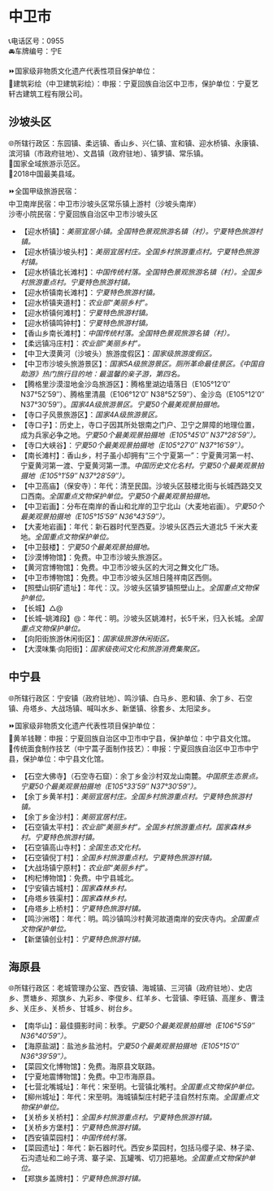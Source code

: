 # 中卫市  
📞电话区号：0955  
🚘车牌编号：宁E  

⏩国家级非物质文化遗产代表性项目保护单位：  
🔸建筑彩绘（中卫建筑彩绘）：申报：宁夏回族自治区中卫市，保护单位：宁夏艺轩古建筑工程有限公司。  

## 沙坡头区  
🌐所辖行政区：东园镇、柔远镇、香山乡、兴仁镇、宣和镇、迎水桥镇、永康镇、滨河镇（市政府驻地）、文昌镇（政府驻地）、镇罗镇、常乐镇。  
🚩国家全域旅游示范区。  
🏅2018中国最美县域。  

⏩全国甲级旅游民宿：  
中卫南岸民宿：中卫市沙坡头区常乐镇上游村（沙坡头南岸）  
沙枣小院民宿：宁夏回族自治区中卫市沙坡头区  

* 【迎水桥镇】：*美丽宜居小镇。全国特色景观旅游名镇（村）。宁夏特色旅游村镇。*  
* 【迎水桥镇沙坡头村】：*美丽宜居村庄。全国乡村旅游重点村。宁夏特色旅游村镇。*  
* 【迎水桥镇北长滩村】：*中国传统村落。全国特色景观旅游名镇（村）。全国乡村旅游重点村。宁夏特色旅游村镇。*  
* 【迎水桥镇南长滩村】：*宁夏特色旅游村镇。*  
* 【迎水桥镇夹道村】：*农业部“美丽乡村”。*  
* 【迎水桥镇何滩村】：*宁夏特色旅游村镇。*  
* 【迎水桥镇鸣钟村】：*宁夏特色旅游村镇。*  
* 【香山乡南长滩村】：*中国传统村落。全国特色景观旅游名镇（村）。*  
* 【柔远镇冯庄村】：*农业部“美丽乡村”。*  
* 【中卫大漠黄河（沙坡头）旅游度假区】：*国家级旅游度假区。*  
* 【中卫市沙坡头旅游景区】：*国家5A级旅游景区。厕所革命最佳景区。《中国自助游》热门旅行目的地：最温馨的亲子游，第四名。*  
* 【腾格里沙漠湿地金沙岛旅游区】：腾格里湖边墙落日（E105°12′0″  N37°52′59″）、腾格里清晨（E106°12′0″  N38°52′59″）、金沙岛（E105°12′0″  N37°30′59″）。*国家4A级旅游景区。宁夏50个最美观景拍摄地。*  
* 【寺口子风景旅游区】：*国家4A级旅游景区。*  
* 【寺口子】：历史上，寺口子因其所处银南之门户、卫宁之屏障的地理位置，成为兵家必争之地。*宁夏50个最美观景拍摄地（E105°45′0″  N37°28′59″）。*  
* 【寺口大峡谷】：*宁夏50个最美观景拍摄地（E105°27′0″  N37°16′59″）。*  
* 【南长滩村】：香山乡，村子虽小却拥有“三个宁夏第一”：宁夏黄河第一村、宁夏黄河第一渡、宁夏黄河第一漂。*中国历史文化名村。宁夏50个最美观景拍摄地（E105°1′59″  N37°28′59″）。*  
* 【中卫高庙】（保安寺）：年代：清至民国。沙坡头区鼓楼北街与长城西路交叉口西南。*全国重点文物保护单位。宁夏50个最美观景拍摄地。*  
* 【中卫岩画】：分布在南岸的香山和北岸的卫宁北山（大麦地岩画）。*宁夏50个最美观景拍摄地（E105°15′59″  N36°43′59″）。*  
* 【大麦地岩画】：年代：新石器时代至西夏。沙坡头区西云大道北5 千米大麦地。*全国重点文物保护单位。*  
* 【中卫鼓楼】：*宁夏50个最美观景拍摄地。*  
* 【沙漠博物馆】：免费。中卫市沙坡头旅游区。  
* 【黄河宫博物馆】：免费。中卫市沙坡头区的大河之舞文化广场。  
* 【中卫市博物馆】：免费。中卫市沙坡头区旭日隆祥南区西侧。  
* 【照壁山铜矿遗址】：年代：汉。沙坡头区镇罗镇照壁山上。*全国重点文物保护单位。*  
* 【长城】△@  
* 【长城–姚滩段】@：年代：明。沙坡头区姚滩村，长5千米，归入长城。*全国重点文物保护单位。*  
* 【向阳街旅游休闲街区】：*国家级旅游休闲街区。*  
* 【大漠味集·向阳街】：*国家级夜间文化和旅游消费集聚区。*  

## 中宁县  
🌐所辖行政区：宁安镇（政府驻地）、鸣沙镇、白马乡、恩和镇、余丁乡、石空镇、舟塔乡、大战场镇、喊叫水乡、新堡镇、徐套乡、太阳梁乡。  

⏩国家级非物质文化遗产代表性项目保护单位：  
🔸黄羊钱鞭：申报：宁夏回族自治区中卫市中宁县，保护单位：中宁县文化馆。  
🔸传统面食制作技艺（中宁蒿子面制作技艺）：申报：宁夏回族自治区中卫市中宁县，保护单位：中宁县文化馆。  

* 【石空大佛寺】（石空寺石窟）：余丁乡金沙村双龙山南麓。*中国原生态景点。宁夏50个最美观景拍摄地（E105°33′59″  N37°30′59″）。*  
* 【余丁乡黄羊村】：*美丽宜居村庄。全国乡村旅游重点村。宁夏特色旅游村镇。*  
* 【余丁乡金沙村】：*美丽宜居村庄。*  
* 【石空镇太平村】：*农业部“美丽乡村”。全国乡村旅游重点村。国家森林乡村。宁夏特色旅游村镇。*  
* 【石空镇高山寺村】：*全国生态文化村。*  
* 【石空镇倪丁村】：*全国乡村旅游重点村。宁夏特色旅游村镇。*  
* 【大战场镇宁原村】：*农业部“美丽乡村”。*  
* 【枸杞博物馆】：免费。中宁县城北。  
* 【宁安镇古城村】：*国家森林乡村。*  
* 【舟塔乡铁渠村】：*国家森林乡村。*  
* 【舟塔乡上桥村】：*宁夏特色旅游村镇。*  
* 【鸣沙洲塔】：年代：明。鸣沙镇鸣沙村黄河故道南岸的安庆寺内。*全国重点文物保护单位。*  
* 【新堡镇创业村】：*宁夏特色旅游村镇。*  

## 海原县  
🌐所辖行政区：老城管理办公室、西安镇、海城镇、三河镇（政府驻地）、史店乡、贾塘乡、郑旗乡、九彩乡、李俊乡、红羊乡、七营镇、李旺镇、高崖乡、曹洼乡、关庄乡、关桥乡、甘城乡、树台乡。  

* 【南华山】：最佳摄影时间：秋季。*宁夏50个最美观景拍摄地（E106°5′59″  N36°40′59″）。*  
* 【海原盐湖】：盐池乡盐池村。*宁夏50个最美观景拍摄地（E105°15′0″  N36°39′59″）。*  
* 【菜园文化博物馆】：免费。海原县文联路。  
* 【宁夏地震博物馆】：免费。中卫市海原县。  
* 【七营北嘴城址】：年代：宋至明。七营镇北嘴村。*全国重点文物保护单位。*  
* 【柳州城址】：年代：宋至明。海城镇梨庄村耙子洼自然村东南。*全国重点文物保护单位。*  
* 【关桥乡关桥村】：*全国乡村旅游重点村。宁夏特色旅游村镇。*  
* 【关桥乡方堡村】：*宁夏特色旅游村镇。*  
* 【西安镇菜园村】：*中国传统村落。*  
* 【菜园遗址】：年代：新石器时代。西安乡菜园村，包括马缨子梁、林子梁、石沟遗址和二岭子湾、寨子梁、瓦罐嘴、切刀把墓地。*全国重点文物保护单位。*  
* 【郑旗乡盖牌村】：*宁夏特色旅游村镇。*  